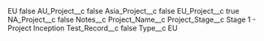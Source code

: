 <?xml version="1.0" encoding="UTF-8"?>
<CustomMetadata xmlns="http://soap.sforce.com/2006/04/metadata" xmlns:xsi="http://www.w3.org/2001/XMLSchema-instance" xmlns:xsd="http://www.w3.org/2001/XMLSchema">
    <label>EU</label>
    <protected>false</protected>
    <values>
        <field>AU_Project__c</field>
        <value xsi:type="xsd:boolean">false</value>
    </values>
    <values>
        <field>Asia_Project__c</field>
        <value xsi:type="xsd:boolean">false</value>
    </values>
    <values>
        <field>EU_Project__c</field>
        <value xsi:type="xsd:boolean">true</value>
    </values>
    <values>
        <field>NA_Project__c</field>
        <value xsi:type="xsd:boolean">false</value>
    </values>
    <values>
        <field>Notes__c</field>
        <value xsi:nil="true"/>
    </values>
    <values>
        <field>Project_Name__c</field>
        <value xsi:nil="true"/>
    </values>
    <values>
        <field>Project_Stage__c</field>
        <value xsi:type="xsd:string">Stage 1 - Project Inception</value>
    </values>
    <values>
        <field>Test_Record__c</field>
        <value xsi:type="xsd:boolean">false</value>
    </values>
    <values>
        <field>Type__c</field>
        <value xsi:type="xsd:string">EU</value>
    </values>
</CustomMetadata>
